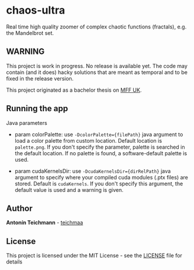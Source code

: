 # chaos-ultra
Real time high quality zoomer of complex chaotic functions (fractals), e.g. the Mandelbrot set.

## WARNING
This project is work in progress. No release is available yet. The code may contain (and it does) hacky solutions that are meant as temporal and to be fixed in the release version.

This project originated as a bachelor thesis on [MFF UK](https://mff.cuni.cz/).

## Running the app
Java parameters 
 * param colorPalette: use `-DcolorPalette={filePath}` java argument to load a color palette from custom location. Default location is `palette.png`. If you don't specify the parameter, palette is searched in the default location. If no palette is found, a software-default palette is used.
 
 * param cudaKernelsDir: use `-DcudaKernelsDir={dirRelPath}` java argument to specify where your compiled cuda modules (.ptx files) are stored. Default is `cudaKernels`. If you don't specify this argument, the default value is used and a warning is given.

## Author

**Antonín Teichmann** - [teichmaa](https://github.com/teichmaa)

## License

This project is licensed under the MIT License - see the [LICENSE](LICENSE) file for details
